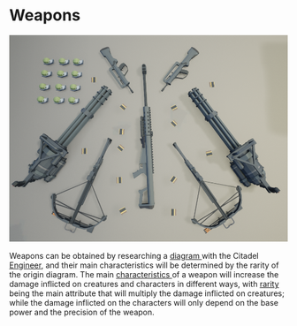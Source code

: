 # Weapons

![](../.gitbook/assets/weapons.png)

Weapons can be obtained by researching a [diagram ](diagramas.md)with the Citadel [Engineer](ingeniero.md), and their main characteristics will be determined by the rarity of the origin diagram. The main [characteristics ](tipos-de-articulos.md#attributes)of a weapon will increase the damage inflicted on creatures and characters in different ways, with [rarity ](rareza-de-objetos.md)being the main attribute that will multiply the damage inflicted on creatures; while the damage inflicted on the characters will only depend on the base power and the precision of the weapon.

